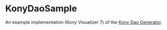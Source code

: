 # KonyDaoSample

An example implementation (Kony Visualizer 7) of the [Kony Dao Generator](https://github.com/konydeveloper/KonyDao). 